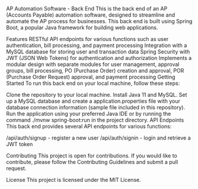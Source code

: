 AP Automation Software - Back End
This is the back end of an AP (Accounts Payable) automation software, designed to streamline and automate the AP process for businesses. This back end is built using Spring Boot, a popular Java framework for building web applications.

Features
RESTful API endpoints for various functions such as user authentication, bill processing, and payment processing
Integration with a MySQL database for storing user and transaction data
Spring Security with JWT (JSON Web Tokens) for authentication and authorization
Implements a modular design with separate modules for user management, approval groups, bill processing, PO (Purchase Order) creation and approval, POR (Purchase Order Request) approval, and payment processing
Getting Started
To run this back end on your local machine, follow these steps:

Clone the repository to your local machine.
Install Java 11 and MySQL.
Set up a MySQL database and create a application.properties file with your database connection information (sample file included in this repository).
Run the application using your preferred Java IDE or by running the command ./mvnw spring-boot:run in the project directory.
API Endpoints
This back end provides several API endpoints for various functions:

/api/auth/signup - register a new user
/api/auth/signin - login and retrieve a JWT token

Contributing
This project is open for contributions. If you would like to contribute, please follow the Contributing Guidelines and submit a pull request.

License
This project is licensed under the MIT License.
